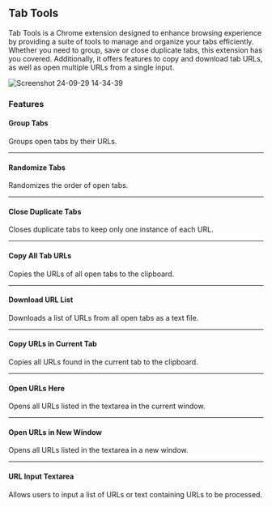 ## Tab Tools

Tab Tools is a Chrome extension designed to enhance browsing experience by providing a suite of tools to manage and organize your tabs efficiently. Whether you need to group, save or close duplicate tabs, this extension has you covered. Additionally, it offers features to copy and download tab URLs, as well as open multiple URLs from a single input.

![Screenshot 24-09-29 14-34-39](https://github.com/user-attachments/assets/de57e5b7-10da-471e-80b5-d99bb3c63143)

### Features

#### Group Tabs
Groups open tabs by their URLs.

---

#### Randomize Tabs
Randomizes the order of open tabs.

---

#### Close Duplicate Tabs
Closes duplicate tabs to keep only one instance of each URL.

---

#### Copy All Tab URLs
Copies the URLs of all open tabs to the clipboard.

---

#### Download URL List
Downloads a list of URLs from all open tabs as a text file.

---

#### Copy URLs in Current Tab
Copies all URLs found in the current tab to the clipboard.

---

#### Open URLs Here
Opens all URLs listed in the textarea in the current window.

---

#### Open URLs in New Window
Opens all URLs listed in the textarea in a new window.

---

#### URL Input Textarea
Allows users to input a list of URLs or text containing URLs to be processed.
